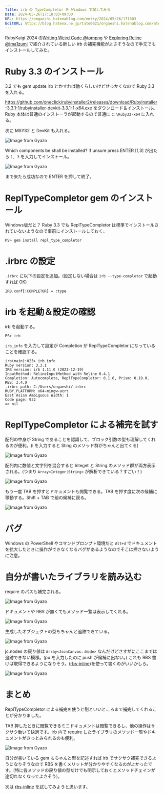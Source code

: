 ```yaml
---
Title: irb の TypeCompletor を Windows で試してみる
Date: 2024-05-26T17:18:03+09:00
URL: https://ongaeshi.hatenablog.com/entry/2024/05/26/171803
EditURL: https://blog.hatena.ne.jp/tuto0621/ongaeshi.hatenablog.com/atom/entry/6801883189109393303
---
```


RubyKaigi 2024  の[Writing Weird Code @tompng](https://drive.google.com/file/d/1Dkx15u_5UAGoFqJHCeAuj2FXS-z_U7EE/view) や [Exploring Reline @ima1zumi](https://speakerdeck.com/ima1zumi/exploring-reline-enhancing-command-line-usability) で紹介されている新しい irb の補完機能がよさそうなので手元でもインストールしてみた。

# Ruby 3.3 のインストール
3.2 でも gem update irb とかすれば動くらしいけどせっかくなので Ruby 3.3 を入れる。

https://github.com/oneclick/rubyinstaller2/releases/download/RubyInstaller-3.3.1-1/rubyinstaller-devkit-3.3.1-1-x64.exe をダウンロード＆インストール。
Ruby 本体は普通のインストーラが起動するので普通に `C:\Ruby33-x64` に入れる。

次に MSYS2 と DevKit も入れる。

![Image from Gyazo](https://i.gyazo.com/84102b1fd3597e8e0ceeea85c3fff1ea.png)

Which components be shall be installed? If unsure press ENTER [1,3] が出たら `1, 3` を入力してインストール。

![Image from Gyazo](https://i.gyazo.com/84191d1df07352c839ef3534e3c3ad00.png)

まで来たら成功なので ENTER を押して終了。

# ReplTypeCompletor gem のインストール

Windows版だと？ Ruby 3.3 でも ReplTypeCompletor は標準でインストールされていないようなので事前にインストールしておく。

```
PS> gem install repl_type_completor
```

# .irbrc の設定

`.irbrc` に以下の設定を追加。(設定しない場合は `irb --type-completor` で起動すれば OK)

```
IRB.conf[:COMPLETOR] = :type
```

# irb を起動＆設定の確認

irb を起動する。

```
PS> irb
```

`irb_info` を入力して設定が Completion が ReplTypeCompletor になっていることを確認する。

```
irb(main):025> irb_info
Ruby version: 3.3.1
IRB version: irb 1.11.0 (2023-12-19)
InputMethod: RelineInputMethod with Reline 0.4.1
Completion: Autocomplete, ReplTypeCompletor: 0.1.6, Prism: 0.19.0, RBS: 3.4.0
.irbrc path: C:/Users/ongaeshi/.irbrc
RUBY_PLATFORM: x64-mingw-ucrt
East Asian Ambiguous Width: 1
Code page: 932
=> nil
```

# ReplTypeCompletor による補完を試す
配列の中身が String であることを認識して、ブロック引数の型も理解してくれるのが便利。(l を入力すると Sting のメソッド群がちゃんと出てくる)

![Image from Gyazo](https://i.gyazo.com/00c381ef22a7fa9c42e05fefd99460fb.png)

配列内に数値と文字列を混合すると Integet と String のメソッド群が両方表示される。(つまり `Array<Integer|String>` が解析できている？すごい！)

![Image from Gyazo](https://i.gyazo.com/029f0f16a4f272574ccfd6564934880c.png)


もう一度 TAB を押すとドキュメントも閲覧できる。TAB を押す度に次の候補に移動する。Shift + TAB で前の候補に戻る。

![Image from Gyazo](https://i.gyazo.com/e46d2859894a88bc958c83c80515f4b9.png)


# バグ
Windows の PowerShell やコマンドプロンプト環境だと `Alt+d` でドキュメントを拡大したときに操作ができなくなるバグがあるようなのでそこは押さないように注意。

# 自分が書いたライブラリを読み込む

require のパスも補完される。

![Image from Gyazo](https://i.gyazo.com/5ece9e798d6cb6c0c5d8d0311fc2baa4.png)

ドキュメントや RBS が無くてもメソッド一覧は表示してくれる。

![Image from Gyazo](https://i.gyazo.com/3fe7a4fd6c5bd68629cedcbbaba1aaa5.png)

生成したオブジェクトの型もちゃんと追跡できている。

![Image from Gyazo](https://i.gyazo.com/7d677ccdfa8c8e752d2c215d182b80fd.png)

jc.nodes の戻り値は `Array<JsonCanvas::Node>` なんだけどさすがにここまでは追跡できない模様。(pu を入力したのに push が候補に出ない。) これも RBS 書けば取得できるようになりそう。([rbs-inline](https://zenn.dev/tokium/articles/higashi-rbs-inline-reading))を使って書くのがいいかしら。

![Image from Gyazo](https://i.gyazo.com/aeaeb79166819e6b543d198a02a6e678.png)


# まとめ
ReplTypeCompletor による補完を使うと割といいところまで補完してくれることが分かりました。

TAB 押したときに閲覧できるミニドキュメントは閲覧できるし、他の操作はサクサク動いて快適です。irb 内で require したライブラリのメソッド一覧やドキュメントがさっとみられるのも便利。

![Image from Gyazo](https://i.gyazo.com/0e14a284fa64d7cb1e1bb61f32116b05.png)

自分が書いている gem もちゃんと型を記述すれば irb でサクサク補完できるようになりそうなので RBS を書くメリットが分かりやすくなるのがよかったです。(特に各メソッドの戻り値の型だけでも明示しておくとメソッドチェインが途切れなくなってよさそう)。

次は [rbs-inline](https://zenn.dev/tokium/articles/higashi-rbs-inline-reading) を試してみようと思います。






